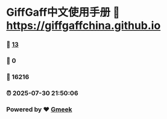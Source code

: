 # GiffGaff中文使用手册 :link: https://giffgaffchina.github.io 
### :page_facing_up: [13](https://giffgaffchina.github.io/tag.html) 
### :speech_balloon: 0 
### :hibiscus: 16216 
### :alarm_clock: 2025-07-30 21:50:06 
### Powered by :heart: [Gmeek](https://github.com/Meekdai/Gmeek)
